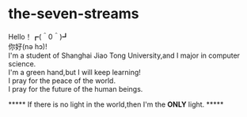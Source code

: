 # the-seven-streams
Hello！┏(＾0＾)┛\
你好(nə hɔ)!\
I'm a student of Shanghai Jiao Tong University,and I major in computer science.\
I'm a green hand,but I will keep learning!\
I pray for the peace of the world.\
I pray for the future of the human beings.

***** If there is no light in the world,then I'm the **ONLY** light. *****
